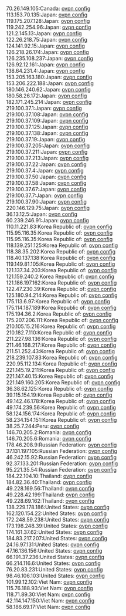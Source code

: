 70.26.149.105:Canada: [ovpn config](vpn/70_26_149_105.ovpn)  
113.153.70.135:Japan: [ovpn config](vpn/113_153_70_135.ovpn)  
119.175.207.128:Japan: [ovpn config](vpn/119_175_207_128.ovpn)  
119.242.254.96:Japan: [ovpn config](vpn/119_242_254_96.ovpn)  
121.2.145.13:Japan: [ovpn config](vpn/121_2_145_13.ovpn)  
122.26.218.75:Japan: [ovpn config](vpn/122_26_218_75.ovpn)  
124.141.92.15:Japan: [ovpn config](vpn/124_141_92_15.ovpn)  
126.218.26.174:Japan: [ovpn config](vpn/126_218_26_174.ovpn)  
126.235.108.237:Japan: [ovpn config](vpn/126_235_108_237.ovpn)  
126.92.12.161:Japan: [ovpn config](vpn/126_92_12_161.ovpn)  
138.64.231.4:Japan: [ovpn config](vpn/138_64_231_4.ovpn)  
153.205.163.180:Japan: [ovpn config](vpn/153_205_163_180.ovpn)  
153.206.222.188:Japan: [ovpn config](vpn/153_206_222_188.ovpn)  
180.146.240.62:Japan: [ovpn config](vpn/180_146_240_62.ovpn)  
180.58.26.172:Japan: [ovpn config](vpn/180_58_26_172.ovpn)  
182.171.245.214:Japan: [ovpn config](vpn/182_171_245_214.ovpn)  
219.100.37.1:Japan: [ovpn config](vpn/219_100_37_1.ovpn)  
219.100.37.108:Japan: [ovpn config](vpn/219_100_37_108.ovpn)  
219.100.37.109:Japan: [ovpn config](vpn/219_100_37_109.ovpn)  
219.100.37.125:Japan: [ovpn config](vpn/219_100_37_125.ovpn)  
219.100.37.138:Japan: [ovpn config](vpn/219_100_37_138.ovpn)  
219.100.37.19:Japan: [ovpn config](vpn/219_100_37_19.ovpn)  
219.100.37.205:Japan: [ovpn config](vpn/219_100_37_205.ovpn)  
219.100.37.211:Japan: [ovpn config](vpn/219_100_37_211.ovpn)  
219.100.37.213:Japan: [ovpn config](vpn/219_100_37_213.ovpn)  
219.100.37.22:Japan: [ovpn config](vpn/219_100_37_22.ovpn)  
219.100.37.4:Japan: [ovpn config](vpn/219_100_37_4.ovpn)  
219.100.37.50:Japan: [ovpn config](vpn/219_100_37_50.ovpn)  
219.100.37.58:Japan: [ovpn config](vpn/219_100_37_58.ovpn)  
219.100.37.67:Japan: [ovpn config](vpn/219_100_37_67.ovpn)  
219.100.37.7:Japan: [ovpn config](vpn/219_100_37_7.ovpn)  
219.100.37.90:Japan: [ovpn config](vpn/219_100_37_90.ovpn)  
220.146.129.75:Japan: [ovpn config](vpn/220_146_129_75.ovpn)  
36.13.12.5:Japan: [ovpn config](vpn/36_13_12_5.ovpn)  
60.239.246.91:Japan: [ovpn config](vpn/60_239_246_91.ovpn)  
110.11.221.83:Korea Republic of: [ovpn config](vpn/110_11_221_83.ovpn)  
115.95.116.35:Korea Republic of: [ovpn config](vpn/115_95_116_35.ovpn)  
115.95.116.35:Korea Republic of: [ovpn config](vpn/115_95_116_35.ovpn)  
118.139.251.125:Korea Republic of: [ovpn config](vpn/118_139_251_125.ovpn)  
118.38.35.202:Korea Republic of: [ovpn config](vpn/118_38_35_202.ovpn)  
118.40.137.138:Korea Republic of: [ovpn config](vpn/118_40_137_138.ovpn)  
119.149.81.105:Korea Republic of: [ovpn config](vpn/119_149_81_105.ovpn)  
121.137.34.203:Korea Republic of: [ovpn config](vpn/121_137_34_203.ovpn)  
121.159.240.2:Korea Republic of: [ovpn config](vpn/121_159_240_2.ovpn)  
121.186.197.162:Korea Republic of: [ovpn config](vpn/121_186_197_162.ovpn)  
122.47.230.39:Korea Republic of: [ovpn config](vpn/122_47_230_39.ovpn)  
125.180.94.214:Korea Republic of: [ovpn config](vpn/125_180_94_214.ovpn)  
175.113.6.97:Korea Republic of: [ovpn config](vpn/175_113_6_97.ovpn)  
175.114.187.189:Korea Republic of: [ovpn config](vpn/175_114_187_189.ovpn)  
175.194.36.2:Korea Republic of: [ovpn config](vpn/175_194_36_2.ovpn)  
175.207.206.111:Korea Republic of: [ovpn config](vpn/175_207_206_111.ovpn)  
210.105.15.216:Korea Republic of: [ovpn config](vpn/210_105_15_216.ovpn)  
210.182.7.110:Korea Republic of: [ovpn config](vpn/210_182_7_110.ovpn)  
211.227.98.136:Korea Republic of: [ovpn config](vpn/211_227_98_136.ovpn)  
211.46.168.217:Korea Republic of: [ovpn config](vpn/211_46_168_217.ovpn)  
211.51.252.43:Korea Republic of: [ovpn config](vpn/211_51_252_43.ovpn)  
218.239.107.83:Korea Republic of: [ovpn config](vpn/218_239_107_83.ovpn)  
220.95.112.134:Korea Republic of: [ovpn config](vpn/220_95_112_134.ovpn)  
221.145.19.211:Korea Republic of: [ovpn config](vpn/221_145_19_211.ovpn)  
221.147.40.15:Korea Republic of: [ovpn config](vpn/221_147_40_15.ovpn)  
221.149.160.205:Korea Republic of: [ovpn config](vpn/221_149_160_205.ovpn)  
36.38.62.125:Korea Republic of: [ovpn config](vpn/36_38_62_125.ovpn)  
39.115.154.19:Korea Republic of: [ovpn config](vpn/39_115_154_19.ovpn)  
49.142.46.178:Korea Republic of: [ovpn config](vpn/49_142_46_178.ovpn)  
49.174.239.56:Korea Republic of: [ovpn config](vpn/49_174_239_56.ovpn)  
58.124.156.174:Korea Republic of: [ovpn config](vpn/58_124_156_174.ovpn)  
58.234.154.151:Korea Republic of: [ovpn config](vpn/58_234_154_151.ovpn)  
38.25.7.244:Peru: [ovpn config](vpn/38_25_7_244.ovpn)  
146.70.205.2:Romania: [ovpn config](vpn/146_70_205_2.ovpn)  
146.70.205.6:Romania: [ovpn config](vpn/146_70_205_6.ovpn)  
178.46.208.9:Russian Federation: [ovpn config](vpn/178_46_208_9.ovpn)  
37.131.197.105:Russian Federation: [ovpn config](vpn/37_131_197_105.ovpn)  
46.242.15.92:Russian Federation: [ovpn config](vpn/46_242_15_92.ovpn)  
92.37.133.201:Russian Federation: [ovpn config](vpn/92_37_133_201.ovpn)  
95.221.35.54:Russian Federation: [ovpn config](vpn/95_221_35_54.ovpn)  
184.22.104.10:Thailand: [ovpn config](vpn/184_22_104_10.ovpn)  
184.82.36.40:Thailand: [ovpn config](vpn/184_82_36_40.ovpn)  
49.228.169.56:Thailand: [ovpn config](vpn/49_228_169_56.ovpn)  
49.228.42.199:Thailand: [ovpn config](vpn/49_228_42_199.ovpn)  
49.228.69.162:Thailand: [ovpn config](vpn/49_228_69_162.ovpn)  
138.229.178.186:United States: [ovpn config](vpn/138_229_178_186.ovpn)  
162.120.154.22:United States: [ovpn config](vpn/162_120_154_22.ovpn)  
172.248.59.238:United States: [ovpn config](vpn/172_248_59_238.ovpn)  
173.198.248.39:United States: [ovpn config](vpn/173_198_248_39.ovpn)  
174.161.37.62:United States: [ovpn config](vpn/174_161_37_62.ovpn)  
184.83.217.207:United States: [ovpn config](vpn/184_83_217_207.ovpn)  
24.16.97.131:United States: [ovpn config](vpn/24_16_97_131.ovpn)  
47.16.136.156:United States: [ovpn config](vpn/47_16_136_156.ovpn)  
66.191.37.236:United States: [ovpn config](vpn/66_191_37_236.ovpn)  
66.214.116.6:United States: [ovpn config](vpn/66_214_116_6.ovpn)  
76.20.83.231:United States: [ovpn config](vpn/76_20_83_231.ovpn)  
98.46.106.103:United States: [ovpn config](vpn/98_46_106_103.ovpn)  
101.99.12.102:Viet Nam: [ovpn config](vpn/101_99_12_102.ovpn)  
115.76.188.93:Viet Nam: [ovpn config](vpn/115_76_188_93.ovpn)  
118.71.89.30:Viet Nam: [ovpn config](vpn/118_71_89_30.ovpn)  
42.114.147.150:Viet Nam: [ovpn config](vpn/42_114_147_150.ovpn)  
58.186.69.17:Viet Nam: [ovpn config](vpn/58_186_69_17.ovpn)  
